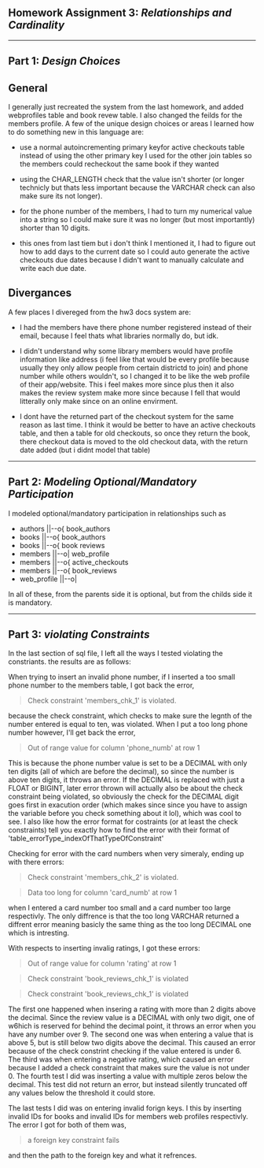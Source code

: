 ## **Homework Assignment 3: _Relationships and Cardinality_**



___



## **Part 1: _Design Choices_**

## General 
I generally just recreated the system from the last homework, and added webprofiles table and book revew table. I also changed the feilds for the members profile. A few of the unique design choices or areas I learned how to do something new in this language are:

-  use a normal autoincrementing primary keyfor active checkouts table instead of using the other primary key I used for the other join tables so the members could recheckout the same book if they wanted

- using the CHAR_LENGTH check that the value isn't shorter (or longer technicly but thats less important because the VARCHAR check can also make sure its not longer).

- for the phone number of the members, I had to turn my numerical value into a string so I could make sure it was no longer (but most importantly) shorter than 10 digits.

- this ones from last tiem but i don't think I mentioned it, I had to figure out how to add days to the current date so I could auto generate the active checkouts due dates because I didn't want to manually calculate and write each due date.


## Divergances
A few places I divereged from the hw3 docs system are:

- I had the members have there phone number registered instead of their email, because I feel thats what libraries normally do, but idk.

- I didn't understand why some library members would have profile information like address (i feel like that would be every profile because usually they only allow people from certain districtd to join) and phone number while others wouldn't, so I changed it to be like the web profile of their app/website. This i feel makes more since plus then it also makes the review system make more since because I fell that would litterally only make since on an online envirment.

- I dont have the returned part of the checkout system for the same reason as last time. I think it would be better to have an active checkouts table, and then a table for old checkouts, so once they return the book, there checkout data is moved to the old checkout data, with the return date added (but i didnt model that table)



___



## **Part 2: _Modeling Optional/Mandatory Participation_**

I modeled optional/mandatory participation in relationships such as

- authors ||--o{ book_authors
- books ||--o{ book_authors
- books ||--o{ book reviews
- members ||--o| web_profile
- members ||--o{ active_checkouts
- members ||--o{ book_reviews
- web_profile ||--o| 

In all of these, from the parents side it is optional, but from the childs side it is mandatory.



___



## **Part 3: _violating Constraints_**

In the last section of sql file, I left all the ways I tested violating the constriants. the results are as follows:


When trying to insert an invalid phone number, if I inserted a too small phone number to the members table, I got back the error,

> Check constraint 'members_chk_1' is violated.

because the check constraint, which checks to make sure the legnth of the number entered is equal to ten, was violated. When I put a too long phone number however, I'll get back the error,

> Out of range value for column 'phone_numb' at row 1

This is because the phone number value is set to be a DECIMAL with only ten digits (all of which are before the decimal), so since the number is above ten digits, it throws an error. If the DECIMAL is replaced with just a FLOAT or BIGINT, later error thrown will actually also be about the check constraint being violated, so obviously the check for the DECIMAL digit goes first in exacution order (which makes since since you have to assign the variable before you check something about it lol), which was cool to see. I also like how the error format for costraints (or at least the check constraints) tell you exactly how to find the error with their format of 'table_errorType_indexOfThatTypeOfConstraint'


Checking for error with the card numbers when very simeraly, ending up with there errors:

> Check constraint 'members_chk_2' is violated.

> Data too long for column 'card_numb' at row 1

when I entered a card number too small and a card number too large respectivly. The only diffrence is that the too long VARCHAR returned a diffrent error meaning basicly the same thing as the too long DECIMAL one which is intresting. 


With respects to inserting invalig ratings, I got these errors:

> Out of range value for column 'rating' at row 1

> Check constraint 'book_reviews_chk_1' is violated

> Check constraint 'book_reviews_chk_1' is violated

The first one happened when insering a rating with more than 2 digits above the decimal. Since the review value is a DECIMAL with only two digit, one of w6hich is reserved for behind the decimal point, it throws an error when you have any number over 9. The second one was when entering a value that is above 5, but is still below two digits above the decimal. This caused an error because of the check constrint checking if the value entered is under 6. The third was when entering a negative rating, which caused an error because I added a check constraint that makes sure the value is not under 0. The fourth test I did was inserting a value with multiple zeros below the decimal. This test did not return an error, but instead silently truncated off any values below the threshold it could store.


The last tests I did was on entering invalid forign keys. I this by inserting invalid IDs for books and invalid IDs for members web profiles respectivly. The error I got for both of them was,

> a foreign key constraint fails

and then the path to the foreign key and what it refrences.
